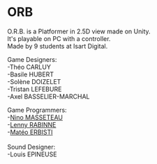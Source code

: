 # ORB
O.R.B. is a Platformer in 2.5D view made on Unity.  <br>
It's playable on PC with a controller. <br>
Made by 9 students at Isart Digital. <br>

Game Designers: <br>
-Théo CARLUY <br>
-Basile HUBERT <br>
-Solène DOIZELET <br>
-Tristan LEFEBURE <br>
-Axel BASSELIER-MARCHAL <br>
  
Game Programmers: <br>
-[Nino MASSETEAU](https://github.com/Elmea) <br>
-[Lenny RABINNE](https://github.com/lenny-rbn) <br>
-[Matéo ERBISTI](https://github.com/e-mateo) <br>
   <br>
Sound Designer: <br>
-Louis EPINEUSE <br>
 <br>
